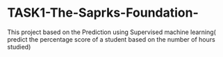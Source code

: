 # TASK1-The-Saprks-Foundation-
This project based on the Prediction using Supervised machine learning( predict the percentage score of a student based on the number of hours studied)
